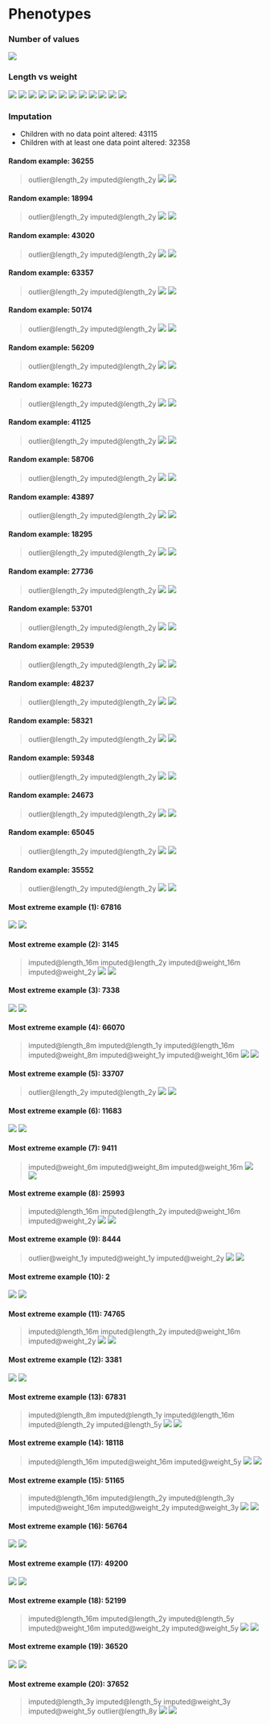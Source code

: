 # Phenotypes
### Number of values
![](plots/n.png)
### Length vs weight
![](plots/length_weight_1.png)
![](plots/length_weight_2.png)
![](plots/length_weight_3.png)
![](plots/length_weight_4.png)
![](plots/length_weight_5.png)
![](plots/length_weight_6.png)
![](plots/length_weight_7.png)
![](plots/length_weight_8.png)
![](plots/length_weight_9.png)
![](plots/length_weight_10.png)
![](plots/length_weight_11.png)
![](plots/length_weight_12.png)
### Imputation
- Children with no data point altered: 43115
- Children with at least one data point altered: 32358
#### Random example: 36255
> outlier@length_2y imputed@length_2y
![](plots/36255_length.png)
![](plots/36255_weight.png)
#### Random example: 18994
> outlier@length_2y imputed@length_2y
![](plots/18994_length.png)
![](plots/18994_weight.png)
#### Random example: 43020
> outlier@length_2y imputed@length_2y
![](plots/43020_length.png)
![](plots/43020_weight.png)
#### Random example: 63357
> outlier@length_2y imputed@length_2y
![](plots/63357_length.png)
![](plots/63357_weight.png)
#### Random example: 50174
> outlier@length_2y imputed@length_2y
![](plots/50174_length.png)
![](plots/50174_weight.png)
#### Random example: 56209
> outlier@length_2y imputed@length_2y
![](plots/56209_length.png)
![](plots/56209_weight.png)
#### Random example: 16273
> outlier@length_2y imputed@length_2y
![](plots/16273_length.png)
![](plots/16273_weight.png)
#### Random example: 41125
> outlier@length_2y imputed@length_2y
![](plots/41125_length.png)
![](plots/41125_weight.png)
#### Random example: 58706
> outlier@length_2y imputed@length_2y
![](plots/58706_length.png)
![](plots/58706_weight.png)
#### Random example: 43897
> outlier@length_2y imputed@length_2y
![](plots/43897_length.png)
![](plots/43897_weight.png)
#### Random example: 18295
> outlier@length_2y imputed@length_2y
![](plots/18295_length.png)
![](plots/18295_weight.png)
#### Random example: 27736
> outlier@length_2y imputed@length_2y
![](plots/27736_length.png)
![](plots/27736_weight.png)
#### Random example: 53701
> outlier@length_2y imputed@length_2y
![](plots/53701_length.png)
![](plots/53701_weight.png)
#### Random example: 29539
> outlier@length_2y imputed@length_2y
![](plots/29539_length.png)
![](plots/29539_weight.png)
#### Random example: 48237
> outlier@length_2y imputed@length_2y
![](plots/48237_length.png)
![](plots/48237_weight.png)
#### Random example: 58321
> outlier@length_2y imputed@length_2y
![](plots/58321_length.png)
![](plots/58321_weight.png)
#### Random example: 59348
> outlier@length_2y imputed@length_2y
![](plots/59348_length.png)
![](plots/59348_weight.png)
#### Random example: 24673
> outlier@length_2y imputed@length_2y
![](plots/24673_length.png)
![](plots/24673_weight.png)
#### Random example: 65045
> outlier@length_2y imputed@length_2y
![](plots/65045_length.png)
![](plots/65045_weight.png)
#### Random example: 35552
> outlier@length_2y imputed@length_2y
![](plots/35552_length.png)
![](plots/35552_weight.png)
#### Most extreme example (1): 67816
> 
![](plots/67816_length.png)
![](plots/67816_weight.png)
#### Most extreme example (2): 3145
> imputed@length_16m imputed@length_2y imputed@weight_16m imputed@weight_2y
![](plots/3145_length.png)
![](plots/3145_weight.png)
#### Most extreme example (3): 7338
> 
![](plots/7338_length.png)
![](plots/7338_weight.png)
#### Most extreme example (4): 66070
> imputed@length_8m imputed@length_1y imputed@length_16m imputed@weight_8m imputed@weight_1y imputed@weight_16m
![](plots/66070_length.png)
![](plots/66070_weight.png)
#### Most extreme example (5): 33707
> outlier@length_2y imputed@length_2y
![](plots/33707_length.png)
![](plots/33707_weight.png)
#### Most extreme example (6): 11683
> 
![](plots/11683_length.png)
![](plots/11683_weight.png)
#### Most extreme example (7): 9411
> imputed@weight_6m imputed@weight_8m imputed@weight_16m
![](plots/9411_length.png)
![](plots/9411_weight.png)
#### Most extreme example (8): 25993
> imputed@length_16m imputed@length_2y imputed@weight_16m imputed@weight_2y
![](plots/25993_length.png)
![](plots/25993_weight.png)
#### Most extreme example (9): 8444
> outlier@weight_1y imputed@weight_1y imputed@weight_2y
![](plots/8444_length.png)
![](plots/8444_weight.png)
#### Most extreme example (10): 2
> 
![](plots/2_length.png)
![](plots/2_weight.png)
#### Most extreme example (11): 74765
> imputed@length_16m imputed@length_2y imputed@weight_16m imputed@weight_2y
![](plots/74765_length.png)
![](plots/74765_weight.png)
#### Most extreme example (12): 3381
> 
![](plots/3381_length.png)
![](plots/3381_weight.png)
#### Most extreme example (13): 67831
> imputed@length_8m imputed@length_1y imputed@length_16m imputed@length_2y imputed@length_5y
![](plots/67831_length.png)
![](plots/67831_weight.png)
#### Most extreme example (14): 18118
> imputed@length_16m imputed@weight_16m imputed@weight_5y
![](plots/18118_length.png)
![](plots/18118_weight.png)
#### Most extreme example (15): 51165
> imputed@length_16m imputed@length_2y imputed@length_3y imputed@weight_16m imputed@weight_2y imputed@weight_3y
![](plots/51165_length.png)
![](plots/51165_weight.png)
#### Most extreme example (16): 56764
> 
![](plots/56764_length.png)
![](plots/56764_weight.png)
#### Most extreme example (17): 49200
> 
![](plots/49200_length.png)
![](plots/49200_weight.png)
#### Most extreme example (18): 52199
> imputed@length_16m imputed@length_2y imputed@length_5y imputed@weight_16m imputed@weight_2y imputed@weight_5y
![](plots/52199_length.png)
![](plots/52199_weight.png)
#### Most extreme example (19): 36520
> 
![](plots/36520_length.png)
![](plots/36520_weight.png)
#### Most extreme example (20): 37652
> imputed@length_3y imputed@length_5y imputed@weight_3y imputed@weight_5y outlier@length_8y
![](plots/37652_length.png)
![](plots/37652_weight.png)
